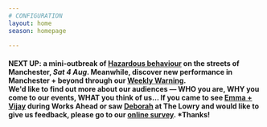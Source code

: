 ```yaml
---
# CONFIGURATION
layout: home
season: homepage

---
```

#### NEXT UP: a mini-outbreak of [Hazardous behaviour](/current/2018-springsummer/hazardshadowgirl/) on the streets of Manchester, *Sat 4 Aug*. Meanwhile, discover new performance in Manchester + beyond through our <a href="http://wordofwarning.posthaven.com" target="_blank">Weekly Warning</a>.<br>We'd like to find out more about our audiences — WHO you are, WHY you come to our events, WHAT you think of us… If you came to see [Emma + Vijay](/current/2018-worksahead) during Works Ahead or saw [Deborah](/current/2018-springsummer/pearson) at The Lowry and would like to give us feedback, please go to our <a href="http://research.audiencesurveys.org/s.asp?k=152950990710" target="_blank">online survey</a>. *Thanks!
